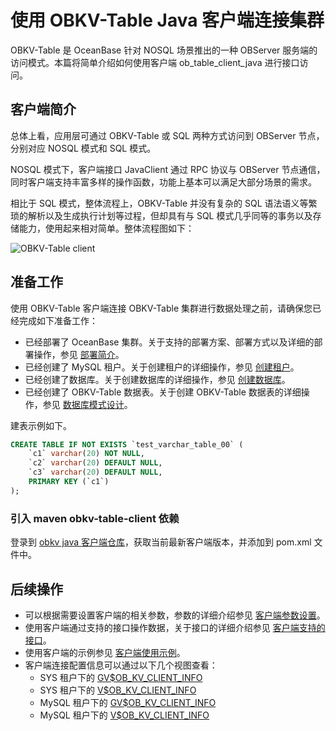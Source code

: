 # 使用 OBKV-Table Java 客户端连接集群

OBKV-Table 是 OceanBase 针对 NOSQL 场景推出的一种 OBServer 服务端的访问模式。本篇将简单介绍如何使用客户端 ob_table_client_java 进行接口访问。

## 客户端简介

总体上看，应用层可通过 OBKV-Table 或 SQL 两种方式访问到 OBServer 节点，分别对应 NOSQL 模式和 SQL 模式。

NOSQL 模式下，客户端接口 JavaClient 通过 RPC 协议与 OBServer 节点通信，同时客户端支持丰富多样的操作函数，功能上基本可以满足大部分场景的需求。

相比于 SQL 模式，整体流程上，OBKV-Table 并没有复杂的 SQL 语法语义等繁琐的解析以及生成执行计划等过程，但却具有与 SQL 模式几乎同等的事务以及存储能力，使用起来相对简单。整体流程图如下：

![OBKV-Table client](https://obbusiness-private.oss-cn-shanghai.aliyuncs.com/doc/img/observer-enterprise/V4.2.1/700.reference/1500.command-line-tools/900.ob-agent/TableAPI-client.png)

## 准备工作

使用 OBKV-Table 客户端连接 OBKV-Table 集群进行数据处理之前，请确保您已经完成如下准备工作：  
* 已经部署了 OceanBase 集群。关于支持的部署方案、部署方式以及详细的部署操作，参见 [部署简介](../../../400.deploy/100.deploy-overview.md)。
* 已经创建了 MySQL 租户。关于创建租户的详细操作，参见 [创建租户](../../../600.manage/200.tenant-management/600.common-tenant-operations/200.manage-create-tenant.md)。
* 已经创建了数据库。关于创建数据库的详细操作，参见 [创建数据库](../../../700.reference/300.database-object-management/100.manage-object-of-mysql-mode/100.manage-databases-of-mysql-mode/100.to-create-a-database-of-mysql-mode.md)。
* 已经创建了 OBKV-Table 数据表。关于创建 OBKV-Table 数据表的详细操作，参见 [数据库模式设计](../100.introduction-to-tableapi/300.tableapi-data-models.md)。

建表示例如下。

```sql
CREATE TABLE IF NOT EXISTS `test_varchar_table_00` (
    `c1` varchar(20) NOT NULL,
    `c2` varchar(20) DEFAULT NULL,
    `c3` varchar(20) DEFAULT NULL,
    PRIMARY KEY (`c1`)
);
```

### 引入 maven obkv-table-client 依赖

登录到 [obkv java 客户端仓库](https://github.com/oceanbase/obkv-table-client-java)，获取当前最新客户端版本，并添加到 pom.xml 文件中。

## 后续操作

* 可以根据需要设置客户端的相关参数，参数的详细介绍参见 [客户端参数设置](../200.use-of-the-tableapi-client/200.set-client-parameters.md)。
* 使用客户端通过支持的接口操作数据，关于接口的详细介绍参见 [客户端支持的接口](../200.use-of-the-tableapi-client/210.obkv-table-interfaces.md)。
* 使用客户端的示例参见 [客户端使用示例](../200.use-of-the-tableapi-client/300.an-example-of-client-use.md)。
* 客户端连接配置信息可以通过以下几个视图查看：
    * SYS 租户下的 [GV$OB_KV_CLIENT_INFO](../../../700.reference/700.system-views/300.system-view-of-sys-tenant/300.performance-view-of-sys-tenant/7000.gv-ob_kv_client_info-of-sys-tenant.md)
    * SYS 租户下的 [V$OB_KV_CLIENT_INFO](../../../700.reference/700.system-views/300.system-view-of-sys-tenant/300.performance-view-of-sys-tenant/40100.v-ob_kv_client_info-of-sys-tenant.md)
    * MySQL 租户下的 [GV$OB_KV_CLIENT_INFO](../../../700.reference/700.system-views/400.system-view-of-mysql-mode/300.performance-view-of-mysql-mode/6800.gv-ob_kv_client_info-of-mysql-mode.md)
    * MySQL 租户下的 [V$OB_KV_CLIENT_INFO](../../../700.reference/700.system-views/400.system-view-of-mysql-mode/300.performance-view-of-mysql-mode/37600.v-ob_kv_client_info-of-mysql-mode.md)